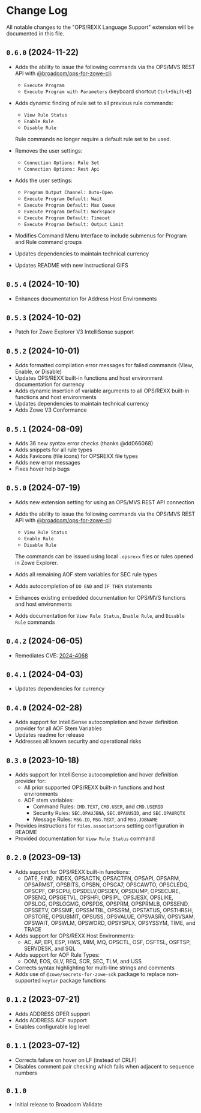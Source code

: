 # Change Log

All notable changes to the "OPS/REXX Language Support" extension will be documented in this file.

## `0.6.0` (2024-11-22)

- Adds the ability to issue the following commands via the OPS/MVS REST API with [@broadcom/ops-for-zowe-cli](https://www.npmjs.com/package/@broadcom/ops-for-zowe-cli):
    - `Execute Program`
    - `Execute Program with Parameters` (keyboard shortcut `Ctrl+Shift+E`)
- Adds dynamic finding of rule set to all previous rule commands:
    - `View Rule Status`
    - `Enable Rule`
    - `Disable Rule`
    
    Rule commands no longer require a default rule set to be used.
- Removes the user settings:
    - `Connection Options: Rule Set`
    - `Connection Options: Rest Api`
- Adds the user settings:
    - `Program Output Channel: Auto-Open`
    - `Execute Program Default: Wait`
    - `Execute Program Default: Max Queue`
    - `Execute Program Default: Workspace`
    - `Execute Program Default: Timeout`
    - `Execute Program Default: Output Limit`
- Modifies Command Menu Interface to include submenus for Program and Rule command groups
- Updates dependencies to maintain technical currency
- Updates README with new instructional GIFS 

## `0.5.4` (2024-10-10)

- Enhances documentation for Address Host Environments

## `0.5.3` (2024-10-02)

- Patch for Zowe Explorer V3 IntelliSense support

## `0.5.2` (2024-10-01)

- Adds formatted compilation error messages for failed commands (View, Enable, or Disable)
- Updates OPS/REXX built-in functions and host environment documentation for currency
- Adds dynamic insertion of variable arguments to all OPS/REXX built-in functions and host environments
- Updates dependencies to maintain technical currency
- Adds Zowe V3 Conformance

## `0.5.1` (2024-08-09)

- Adds 36 new syntax error checks (thanks @dd066068)
- Adds snippets for all rule types
- Adds Favicons (file icons) for OPSREXX file types
- Adds new error messages
- Fixes hover help bugs

## `0.5.0` (2024-07-19)

- Adds new extension setting for using an OPS/MVS REST API connection

- Adds the ability to issue the following commands via the OPS/MVS REST API with [@broadcom/ops-for-zowe-cli](https://www.npmjs.com/package/@broadcom/ops-for-zowe-cli):
    - `View Rule Status`
    - `Enable Rule`
    - `Disable Rule`
    
   The commands can be issued using local `.opsrexx` files or rules opened in Zowe Explorer.
   
- Adds all remaining AOF stem variables for SEC rule types

- Adds autocompletion of `DO END` and `IF THEN` statements

- Enhances existing embedded documentation for OPS/MVS functions and host environments

- Adds documentation for `View Rule Status`, `Enable Rule`, and `Disable Rule` commands

## `0.4.2` (2024-06-05)

- Remediates CVE: [2024-4068](https://nvd.nist.gov/vuln/detail/CVE-2024-4068)

## `0.4.1` (2024-04-03)

- Updates dependencies for currency

## `0.4.0` (2024-02-28)

- Adds support for IntelliSense autocompletion and hover definition provider for all AOF Stem Variables
- Updates readme for release
- Addresses all known security and operational risks


## `0.3.0` (2023-10-18)

- Adds support for IntelliSense autocompletion and hover definition provider for:
  - All prior supported OPS/REXX built-in functions and host environments
  - AOF stem variables:
    - Command Rules: `CMD.TEXT`, `CMD.USER`, and `CMD.USERID`
    - Security Rules: `SEC.OPAUJBNA`, `SEC.OPAUUSID`, and `SEC.OPAURQTX`
    - Message Rules: `MSG.ID`, `MSG.TEXT`, and `MSG.JOBNAME`
- Provides instructions for `files.associations` setting configuration in README
- Provided documentation for `View Rule Status` command


## `0.2.0` (2023-09-13)

- Adds support for OPS/REXX built-in functions:
  - DATE, FIND, INDEX, OPSACTN, OPSACTFN, OPSAPI, OPSARM, OPSARMST, OPSBITS, OPSBN, OPSCA7, OPSCAWTO, OPSCLEDQ, OPSCPF, OPSCPU, OPSDELV,OPSDEV, OPSDUMP, OPSECURE, OPSENQ, OPSGETVL, OPSHFI, OPSIPL, OPSJESX, OPSLIKE, OPSLOG, OPSLOGMG, OPSPDS, OPSPRM, OPSPRMLB, OPSSEND, OPSSETV, OPSSMF, OPSSMTBL, OPSSRM, OPSTATUS, OPSTHRSH, OPSTORE, OPSUBMIT, OPSUSS, OPSVALUE, OPSVASRV, OPSVSAM, OPSWAIT, OPSWLM, OPSWORD, OPSYSPLX, OPSYSSYM, TIME, and TRACE
- Adds support for OPS/REXX Host Environments:
  - AC, AP, EPI, ESP, HWS, MIM, MQ, OPSCTL, OSF, OSFTSL, OSFTSP, SERVDESK, and SQL
- Adds support for AOF Rule Types: 
  - DOM, EOS, GLV, REQ, SCR, SEC, TLM, and USS
- Corrects syntax highlighting for multi-line strings and comments
- Adds use of `@zowe/secrets-for-zowe-sdk` package to replace non-supported `keytar` package functions

## `0.1.2` (2023-07-21)

- Adds ADDRESS OPER support
- Adds ADDRESS AOF support
- Enables configurable log level

## `0.1.1` (2023-07-12)

- Corrects failure on hover on LF (instead of CRLF)
- Disables comment pair checking which fails when adjacent to sequence numbers

## `0.1.0`

- Initial release to Broadcom Validate

